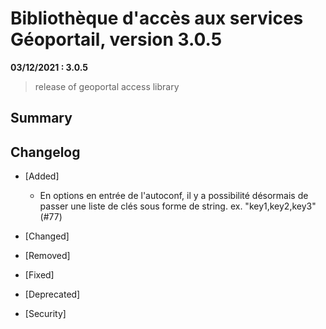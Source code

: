# Bibliothèque d'accès aux services Géoportail, version 3.0.5

**03/12/2021 : 3.0.5**

> release of geoportal access library

## Summary

## Changelog

* [Added]

  - En options en entrée de l'autoconf, il y a possibilité désormais de passer une liste de clés sous forme de string. ex. "key1,key2,key3" (#77)

* [Changed]

* [Removed]

* [Fixed]

* [Deprecated]

* [Security]
